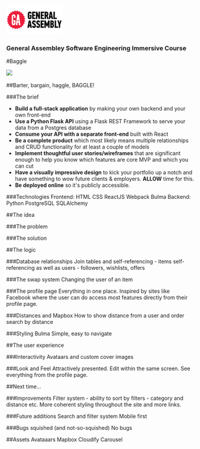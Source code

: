 <img src="https://github.com/ketka82uk/Tic-Tac-Dino/blob/master/unnamed.png?raw=true" alt="drawing" width="150"/>

### General Assembley Software Engineering Immersive Course

#Baggle

<img src="title-screen.png"/>

##Barter, bargain, haggle, BAGGLE!


###The brief
* **Build a full-stack application** by making your own backend and your own front-end
* **Use a Python Flask API** using a Flask REST Framework to serve your data from a Postgres database
* **Consume your API with a separate front-end** built with React
* **Be a complete product** which most likely means multiple relationships and CRUD functionality for at least a couple of models
* **Implement thoughtful user stories/wireframes** that are significant enough to help you know which features are core MVP and which you can cut
* **Have a visually impressive design** to kick your portfolio up a notch and have something to wow future clients & employers. **ALLOW** time for this.
* **Be deployed online** so it's publicly accessible.


###Technologies
Frontend:
HTML
CSS
ReactJS
Webpack
Bulma
Backend:
Python
PostgreSQL
SQLAlchemy

##The idea

###The problem

###The solution

##The logic

###Database relationships
Join tables and self-referencing - items self-referencing as well as users - followers, wishlists, offers

###The swap system
Changing the user of an item

###The profile page
Everything in one place. Inspired by sites like Facebook where the user can do access most features directly from their profile page.

###Distances and Mapbox 
How to show distance from a user and order search by distance

###Styling
Bulma
Simple, easy to navigate

##The user experience

###Interactivity
Avataars and custom cover images

###Look and Feel
Attractively presented. Edit within the same screen. See everything from the profile page.

##Next time...

###Improvements
Filter system - ability to sort by filters - category and distance etc. More coherent styling throughout the site and more links.

###Future additions
Search and filter system
Mobile first

###Bugs squished (and not-so-squished)
No bugs 

##Assets
Avataaars
Mapbox
Cloudify
Carousel


